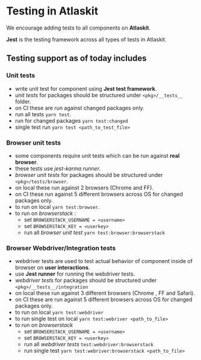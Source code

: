 # Testing in Atlaskit

We encourage adding tests to all components on **Atlaskit**.

**Jest** is the testing framework across all types of tests in Atlaskit.

## Testing support as of today includes 
### Unit tests
- write unit test for component using **Jest test framework**.
- *unit tests* for packages should be structured under `<pkg>/__tests__` folder.
- on CI these are run against changed packages only. 
- run all tests `yarn test`.
- run for changed packages `yarn test:changed`
- single test run `yarn test <path_to_test_file>`

### Browser unit tests
- some components require unit tests which can be run against **real browser**.
- these tests use *jest-karma runner*. 
- *browser unit tests* for packages should be structured under `<pkg>/tests/browser`.
- on local these run against 2 browsers  (Chrome and FF).
- on CI these run against 5 different browsers across OS for changed packages only. 
- to run on local `yarn test:browser`.
- to run on *browserstack* :
    - set `BROWSERSTACK_USERNAME = <username>`
    - set `BROWSERSTACK_KEY = <userkey>`
    - run all *browser unit test* `yarn test:browser:browserstack`

### Browser Webdriver/Integration tests 
- webdriver tests are used to test actual behavior of component inside of browser on **user interactions**.
- use **Jest runner** for running the webdriver tests.
- *webdriver tests* for packages should be structured under `<pkg>/__tests__/integration`
- on local these run against 3 different browsers (Chrome , FF and Safari). 
- on CI these are run against 5 different browsers across OS for changed packages only. 
- to run on local `yarn test:webdriver`
- to run single test on local `yarn test:webriver <path_to_file>`
- to run on *browserstack* 
    - set `BROWSERSTACK_USERNAME = <username>`
    - set `BROWSERSTACK_KEY = <userkey>`
    - run all *webdriver tests* `test:webdriver:browserstack`
    - run single test `yarn test:webriver:browserstack <path_to_file>`